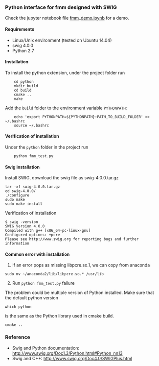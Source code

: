 ### Python interface for fmm designed with SWIG

Check the jupyter notebook file [fmm_demo.ipynb](fmm_demo.ipynb) for a demo.

#### Requirements

- Linux/Unix environment (tested on Ubuntu 14.04)
- swig 4.0.0
- Python 2.7

#### Installation

To install the python extension, under the project folder run

```
    cd python
    mkdir build
    cd build
    cmake ..
    make
```

Add the `build` folder to the environment variable `PYTHONPATH`:

```
    echo 'export PYTHONPATH=${PYTHONPATH}:PATH_TO_BUILD_FOLDER' >> ~/.bashrc
    source ~/.bashrc
```

#### Verification of installation

Under the `python` folder in the project run

```
    python fmm_test.py
```

#### Swig installation

Install SWIG, download the swig file as swig-4.0.0.tar.gz

```
tar -xf swig-4.0.0.tar.gz
cd swig-4.0.0/
./configure
sudo make
sudo make install
```

Verification of installation

```
$ swig -version
SWIG Version 4.0.0
Compiled with g++ [x86_64-pc-linux-gnu]
Configured options: +pcre
Please see http://www.swig.org for reporting bugs and further information
```

#### Common error with installation

1. If an error pops as missing libpcre.so.1, we can copy from anaconda

```
sudo mv ~/anaconda2/lib/libpcre.so.* /usr/lib
```

2. Run `python fmm_test.py` failure

The problem could be multiple version of Python installed. Make sure that the
default python version

```
which python
```

is the same as the Python library used in cmake build.

```
cmake ..  
```

### Reference

- Swig and Python documentation: http://www.swig.org/Doc1.3/Python.html#Python_nn13
- Swig and C++: http://www.swig.org/Doc4.0/SWIGPlus.html
